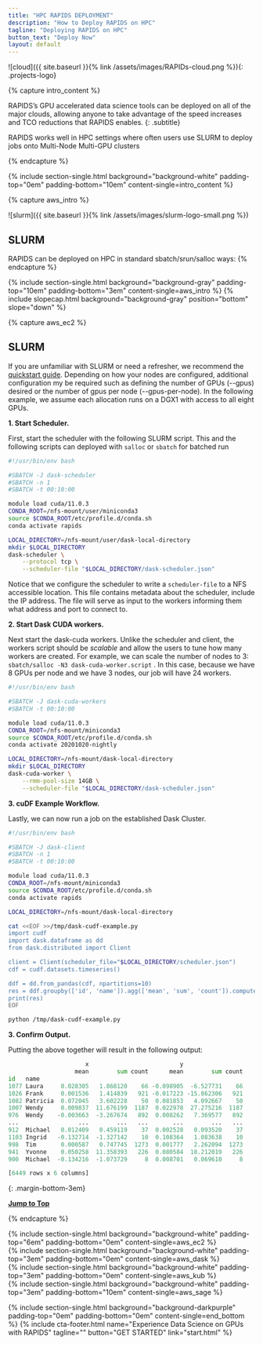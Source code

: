 ```yaml
---
title: "HPC RAPIDS DEPLOYMENT"
description: "How to Deploy RAPIDS on HPC"
tagline: "Deploying RAPIDS on HPC"
button_text: "Deploy Now"
layout: default
---
```


![cloud]({{ site.baseurl }}{% link /assets/images/RAPIDs-cloud.png %}){: .projects-logo}

{% capture intro_content %}

RAPIDS’s GPU accelerated data science tools can be deployed on all of the major clouds, allowing anyone to take advantage of the speed increases and TCO reductions that RAPIDS enables.
{: .subtitle}

RAPIDS works well in HPC settings where often users use SLURM to deploy jobs onto Multi-Node Multi-GPU clusters

{% endcapture %}

{% include section-single.html
    background="background-white"
    padding-top="0em" padding-bottom="10em"
    content-single=intro_content
%}

<!-- AWS -->
<div id="SLURM"></div>
{% capture aws_intro %}

![slurm]({{ site.baseurl }}{% link /assets/images/slurm-logo-small.png %})
## <i class="fab"></i> SLURM

RAPIDS can be deployed on HPC in standard sbatch/srun/salloc ways:
{% endcapture %}

{% include section-single.html
    background="background-gray"
    padding-top="10em" padding-bottom="3em"
    content-single=aws_intro
%}
{% include slopecap.html
    background="background-gray"
    position="bottom"
    slope="down"
%}

{% capture aws_ec2 %}
## <i class="fab"></i> SLURM

If you are unfamiliar with SLURM or need a refresher, we recommend the [quickstart guide](https://slurm.schedmd.com/quickstart.html).  Depending on how
your nodes are configured, additional configuration my be required such as defining the number of GPUs (--gpus) desired
or the number of gpus per node (--gpus-per-node).  In the following example, we assume each allocation runs on a DGX1 with access to all eight GPUs.


**1. Start Scheduler.**

First, start the scheduler with the following SLURM script.  This and the following scripts can deployed with `salloc` or `sbatch` for batched run


```bash
#!/usr/bin/env bash

#SBATCH -J dask-scheduler
#SBATCH -n 1
#SBATCH -t 00:10:00

module load cuda/11.0.3
CONDA_ROOT=/nfs-mount/user/miniconda3
source $CONDA_ROOT/etc/profile.d/conda.sh
conda activate rapids

LOCAL_DIRECTORY=/nfs-mount/user/dask-local-directory
mkdir $LOCAL_DIRECTORY
dask-scheduler \
    --protocol tcp \
    --scheduler-file "$LOCAL_DIRECTORY/dask-scheduler.json"
```

Notice that we configure the scheduler to write a `scheduler-file` to a NFS accessible location.  This file contains metadata about the scheduler,
include the IP address.  The file will serve as input to the workers informing them what address and port to connect to.

**2. Start Dask CUDA workers.**

Next start the dask-cuda workers. Unlike the scheduler and client, the workers script should be _scalable_ and allow the users to tune how many workers are created.
For example, we can scale the number of nodes to 3: `sbatch/salloc -N3 dask-cuda-worker.script` .  In this case, because we have 8 GPUs per node and we have 3 nodes,
our job will have 24 workers.

```bash
#!/usr/bin/env bash

#SBATCH -J dask-cuda-workers
#SBATCH -t 00:10:00

module load cuda/11.0.3
CONDA_ROOT=/nfs-mount/miniconda3
source $CONDA_ROOT/etc/profile.d/conda.sh
conda activate 20201020-nightly

LOCAL_DIRECTORY=/nfs-mount/dask-local-directory
mkdir $LOCAL_DIRECTORY
dask-cuda-worker \
    --rmm-pool-size 14GB \
    --scheduler-file "$LOCAL_DIRECTORY/dask-scheduler.json"
```

**3. cuDF Example Workflow.**

Lastly, we can now run a job on the established Dask Cluster.

```bash
#!/usr/bin/env bash

#SBATCH -J dask-client
#SBATCH -n 1
#SBATCH -t 00:10:00

module load cuda/11.0.3
CONDA_ROOT=/nfs-mount/miniconda3
source $CONDA_ROOT/etc/profile.d/conda.sh
conda activate rapids

LOCAL_DIRECTORY=/nfs-mount/dask-local-directory

cat <<EOF >>/tmp/dask-cudf-example.py
import cudf
import dask.dataframe as dd
from dask.distributed import Client

client = Client(scheduler_file="$LOCAL_DIRECTORY/scheduler.json")
cdf = cudf.datasets.timeseries()

ddf = dd.from_pandas(cdf, npartitions=10)
res = ddf.groupby(['id', 'name']).agg(['mean', 'sum', 'count']).compute()
print(res)
EOF

python /tmp/dask-cudf-example.py
```

**3. Confirm Output.**

Putting the above together will result in the following output:

```python
                      x                          y
                   mean        sum count      mean        sum count
id   name
1077 Laura     0.028305   1.868120    66 -0.098905  -6.527731    66
1026 Frank     0.001536   1.414839   921 -0.017223 -15.862306   921
1082 Patricia  0.072045   3.602228    50  0.081853   4.092667    50
1007 Wendy     0.009837  11.676199  1187  0.022978  27.275216  1187
976  Wendy    -0.003663  -3.267674   892  0.008262   7.369577   892
...                 ...        ...   ...       ...        ...   ...
912  Michael   0.012409   0.459119    37  0.002528   0.093520    37
1103 Ingrid   -0.132714  -1.327142    10  0.108364   1.083638    10
998  Tim       0.000587   0.747745  1273  0.001777   2.262094  1273
941  Yvonne    0.050258  11.358393   226  0.080584  18.212019   226
900  Michael  -0.134216  -1.073729     8  0.008701   0.069610     8

[6449 rows x 6 columns]
```

{: .margin-bottom-3em}

**[Jump to Top <i class="fad fa-chevron-double-up"></i>](#deploy)**

{% endcapture %}

<div id="AWS-EC2"></div>
{% include section-single.html
    background="background-white"
    padding-top="6em" padding-bottom="0em"
    content-single=aws_ec2
%}
<div id="AWS-Dask"></div>
{% include section-single.html
    background="background-white"
    padding-top="3em" padding-bottom="0em"
    content-single=aws_dask
%}
<div id="AWS-Kubernetes"></div>
{% include section-single.html
    background="background-white"
    padding-top="3em" padding-bottom="0em"
    content-single=aws_kub
%}
<div id="AWS-Sagemaker"></div>
{% include section-single.html
    background="background-white"
    padding-top="3em" padding-bottom="10em"
    content-single=aws_sage
%}

{% include section-single.html
    background="background-darkpurple"
    padding-top="0em" padding-bottom="0em"
    content-single=end_bottom
%}
{% include cta-footer.html
    name="Experience Data Science on GPUs with RAPIDS"
    tagline=""
    button="GET STARTED"
    link="start.html"
%}
